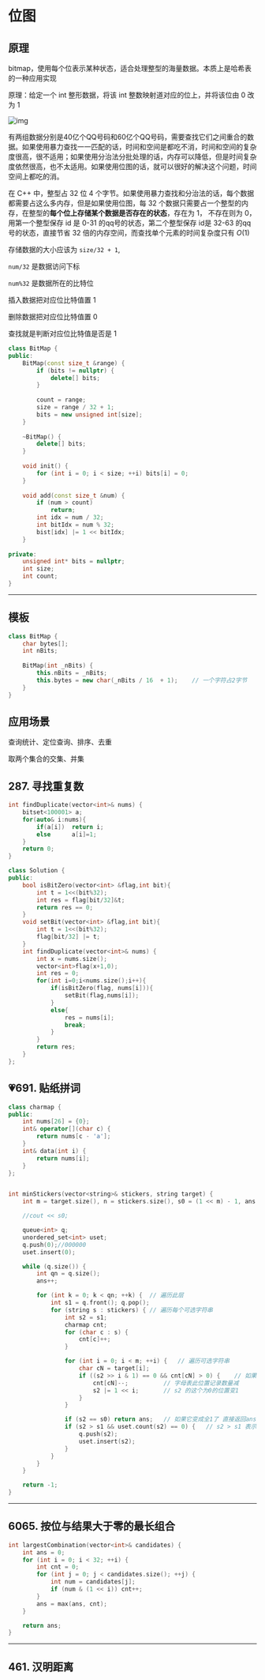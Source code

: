 # 位图



## 原理

bitmap，使用每个位表示某种状态，适合处理整型的海量数据。本质上是哈希表的一种应用实现



原理：给定一个 int 整形数据，将该 int 整数映射道对应的位上，并将该位由 0 改为 1

![img](assets/watermark,type_ZmFuZ3poZW5naGVpdGk,shadow_10,text_aHR0cHM6Ly9ibG9nLmNzZG4ubmV0L3FxXzI5MTE5NTgx,size_16,color_FFFFFF,t_70.png)





有两组数据分别是40亿个QQ号码和60亿个QQ号码，需要查找它们之间重合的数据。如果使用暴力查找一一匹配的话，时间和空间是都吃不消，时间和空间的复杂度很高，很不适用；如果使用分治法分批处理的话，内存可以降低，但是时间复杂度依然很高，也不太适用。如果使用位图的话，就可以很好的解决这个问题，时间空间上都吃的消。

在 C++ 中，整型占 32 位 4 个字节。如果使用暴力查找和分治法的话，每个数据都需要占这么多内存，但是如果使用位图，每 32 个数据只需要占一个整型的内存，在整型的**每个位上存储某个数据是否存在的状态**，存在为 1， 不存在则为 0，用第一个整型保存 id 是 0-31 的qq号的状态，第二个整型保存 id是 32-63 的qq号的状态，直接节省 32 倍的内存空间，而查找单个元素的时间复杂度只有 $O(1)$

存储数据的大小应该为 `size/32 + 1`, 

`num/32` 是数据访问下标

`num%32` 是数据所在的比特位

插入数据把对应位比特值置 1

删除数据把对应位比特值置 0

查找就是判断对应位比特值是否是 1



```c++
class BitMap {
public:
    BitMap(const size_t &range) {
        if (bits != nullptr) {
            delete[] bits;
        }
        
        count = range;
        size = range / 32 + 1;
        bits = new unsigned int[size];
    }
    
    ~BitMap() {
        delete[] bits;
    }
    
    void init() {
        for (int i = 0; i < size; ++i) bits[i] = 0;
    }
    
    void add(const size_t &num) {
        if (num > count)
            return;
       	int idx = num / 32;
        int bitIdx = num % 32;
        bist[idx] |= 1 << bitIdx;
    }
    
private:
    unsigned int* bits = nullptr;
    int size;
    int count;
}
```









----

## 模板

```c++
class BitMap {
    char bytes[];
    int nBits;
    
    BitMap(int _nBits) {
        this.nBits = _nBits;
		this.bytes = new char(_nBits / 16  + 1);	// 一个字符占2字节
    } 
}
```







## 应用场景

查询统计、定位查询、排序、去重

取两个集合的交集、并集







## 287. 寻找重复数

```c++
int findDuplicate(vector<int>& nums) {
    bitset<100001> a;
    for(auto& i:nums){
        if(a[i])  return i;
        else      a[i]=1;
    }
    return 0;
}
```



```c++
class Solution {
public:
    bool isBitZero(vector<int> &flag,int bit){
        int t = 1<<(bit%32);
        int res = flag[bit/32]&t;
        return res == 0;
    }
    void setBit(vector<int> &flag,int bit){
        int t = 1<<(bit%32);
        flag[bit/32] |= t;
    }
    int findDuplicate(vector<int>& nums) {
        int x = nums.size();
        vector<int>flag(x+1,0);
        int res = 0;
        for(int i=0;i<nums.size();i++){
            if(isBitZero(flag, nums[i])){
                setBit(flag,nums[i]);
            }
            else{
                res = nums[i];
                break;
            }
        }
        return res;
    }
};
```







## 💗691. 贴纸拼词

```c++
class charmap {
public:
    int nums[26] = {0};
    int& operator[](char c) {
        return nums[c - 'a'];
    }
    int& data(int i) {
        return nums[i];
    }
};


int minStickers(vector<string>& stickers, string target) {
    int m = target.size(), n = stickers.size(), s0 = (1 << m) - 1, ans = 0;

    //cout << s0;

    queue<int> q;
    unordered_set<int> uset;
    q.push(0);//000000
    uset.insert(0);

    while (q.size()) {
        int qn = q.size();
        ans++;

        for (int k = 0; k < qn; ++k) {  // 遍历此层
            int s1 = q.front(); q.pop();
            for (string s : stickers) { // 遍历每个可选字符串
                int s2 = s1;
                charmap cnt;
                for (char c : s) {
                    cnt[c]++;
                }

                for (int i = 0; i < m; ++i) {   // 遍历可选字符串
                    char cN = target[i];
                    if ((s2 >> i & 1) == 0 && cnt[cN] > 0) {    // 如果这个位置状态为0, 并且可选字符串里可以提供这一处的单词
                        cnt[cN]--;          // 字母表此位置记录数量减
                        s2 |= 1 << i;       // s2 的这个为0的位置变1
                    }
                }

                if (s2 == s0) return ans;   // 如果它变成全1了 直接返回ans答案
                if (s2 > s1 && uset.count(s2) == 0) {   // s2 > s1 表示选了这个字符串是有进展的，即更新了位数，uset防止此状态重复入队
                    q.push(s2);
                    uset.insert(s2);
                }
            }
        }
    }

    return -1;
}
```









----

## 6065. 按位与结果大于零的最长组合

```c++
int largestCombination(vector<int>& candidates) {
    int ans = 0;
    for (int i = 0; i < 32; ++i) {
        int cnt = 0;
        for (int j = 0; j < candidates.size(); ++j) {
            int num = candidates[j];
            if (num & (1 << i)) cnt++;
        }
        ans = max(ans, cnt);
    }

    return ans;
}
```




---

## 461. 汉明距离

```c++

```
